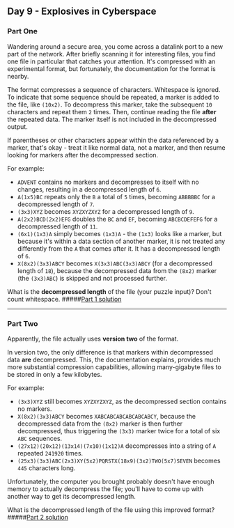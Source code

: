 ## Day 9 - Explosives in Cyberspace
### Part One

Wandering around a secure area, you come across a datalink port to a new part of the network.
After briefly scanning it for interesting files, you find one file in particular that catches
your attention. It's compressed with an experimental format, but fortunately, the documentation
for the format is nearby.

The format compresses a sequence of characters. Whitespace is ignored. To indicate that some
sequence should be repeated, a marker is added to the file, like `(10x2)`. To decompress this
marker, take the subsequent `10` characters and repeat them `2` times. Then, continue reading the
file **after** the repeated data. The marker itself is not included in the decompressed output.

If parentheses or other characters appear within the data referenced by a marker, that's okay -
treat it like normal data, not a marker, and then resume looking for markers after the
decompressed section.

For example:

 * `ADVENT` contains no markers and decompresses to itself with no changes, resulting in a
    decompressed length of `6`.
 * `A(1x5)BC` repeats only the `B` a total of `5` times, becoming `ABBBBBC` for a decompressed
    length of `7`.
 * `(3x3)XYZ` becomes `XYZXYZXYZ` for a decompressed length of `9`.
 * `A(2x2)BCD(2x2)EFG` doubles the `BC` and `EF`, becoming `ABCBCDEFEFG` for a decompressed
    length of `11`.
 * `(6x1)(1x3)A` simply becomes `(1x3)A` - the `(1x3)` looks like a marker, but because it's
    within a data section of another marker, it is not treated any differently from the `A`
    that comes after it. It has a decompressed length of `6`.
 * `X(8x2)(3x3)ABCY` becomes `X(3x3)ABC(3x3)ABCY` (for a decompressed length of `18`), because
    the     decompressed data from the `(8x2)` marker (the `(3x3)ABC`) is skipped and not
    processed further.

What is the **decompressed length** of the file (your puzzle input)? Don't count whitespace.
#####[Part 1 solution][1]

---

### Part Two

Apparently, the file actually uses **version two** of the format.

In version two, the only difference is that markers within decompressed data **are** decompressed.
This, the documentation explains, provides much more substantial compression capabilities,
allowing many-gigabyte files to be stored in only a few kilobytes.

For example:

 * `(3x3)XYZ` still becomes `XYZXYZXYZ`, as the decompressed section contains no markers.
 * `X(8x2)(3x3)ABCY` becomes `XABCABCABCABCABCABCY`, because the decompressed data from the
    `(8x2)` marker is then further decompressed, thus triggering the `(3x3)` marker twice for
    a total of six `ABC` sequences.
 * `(27x12)(20x12)(13x14)(7x10)(1x12)A` decompresses into a string of `A` repeated `241920` times.
 * `(25x3)(3x3)ABC(2x3)XY(5x2)PQRSTX(18x9)(3x2)TWO(5x7)SEVEN` becomes `445` characters long.

Unfortunately, the computer you brought probably doesn't have enough memory to actually decompress
the file; you'll have to come up with another way to get its decompressed length.

What is the decompressed length of the file using this improved format?
#####[Part 2 solution][2]


[1]: part_1.py
[2]: part_2.py
